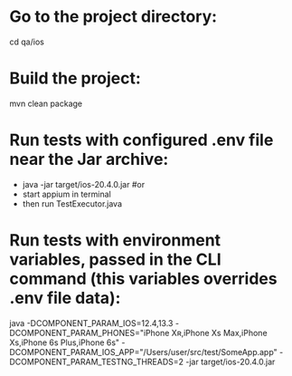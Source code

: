 # Go to the project directory:
cd qa/ios

# Build the project:
mvn clean package

# Run tests with configured .env file near the Jar archive:
- java -jar target/ios-20.4.0.jar
#or
- start appium in terminal 
- then run TestExecutor.java

# Run tests with environment variables, passed in the CLI command (this variables overrides .env file data):
java -DCOMPONENT_PARAM_IOS=12.4,13.3 -DCOMPONENT_PARAM_PHONES="iPhone Xʀ,iPhone Xs Max,iPhone Xs,iPhone 6s Plus,iPhone 6s" -DCOMPONENT_PARAM_IOS_APP="/Users/user/src/test/SomeApp.app" -DCOMPONENT_PARAM_TESTNG_THREADS=2 -jar target/ios-20.4.0.jar

